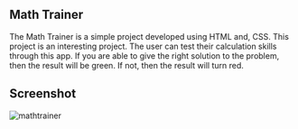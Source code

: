 ## Math Trainer

The Math Trainer is a simple project developed using HTML and, CSS. This project is an interesting project. 
The user can test their calculation skills through this app.
If you are able to give the right solution to the problem, then the result will be green. If not, then the result will turn red.  

## Screenshot

![mathtrainer](https://user-images.githubusercontent.com/67471717/120506842-eb715e00-c3e3-11eb-8ce8-d8895fc4b897.PNG)
